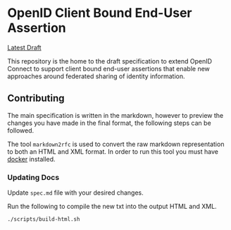 # OpenID Client Bound End-User Assertion

[Latest Draft](https://mattrglobal.github.io/oidc-client-bound-assertions-spec/)

This repository is the home to the draft specification to extend OpenID Connect to support client bound end-user assertions that enable new approaches around federated sharing of identity information.

## Contributing

The main specification is written in the markdown, however to preview the changes you have made in the final format, the following steps can be followed.

The tool `markdown2rfc` is used to convert the raw markdown representation to both an HTML and XML format. In order to run this tool you must have [docker](https://www.docker.com/) installed.

### Updating Docs

Update `spec.md` file with your desired changes.

Run the following to compile the new txt into the output HTML and XML.

```./scripts/build-html.sh```
